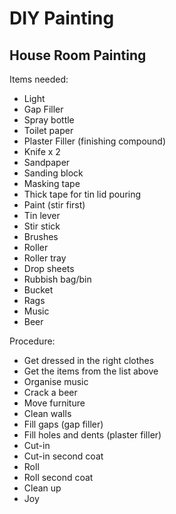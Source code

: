 # DIY Painting

## House Room Painting

Items needed:

- Light
- Gap Filler 
- Spray bottle 
- Toilet paper 
- Plaster Filler (finishing compound)
- Knife x 2
- Sandpaper
- Sanding block
- Masking tape 
- Thick tape for tin lid pouring 
- Paint (stir first)
- Tin lever
- Stir stick
- Brushes 
- Roller 
- Roller tray
- Drop sheets 
- Rubbish bag/bin
- Bucket 
- Rags
- Music
- Beer

Procedure:

- Get dressed in the right clothes 
- Get the items from the list above
- Organise music
- Crack a beer
- Move furniture 
- Clean walls
- Fill gaps (gap filler)
- Fill holes and dents (plaster filler)
- Cut-in
- Cut-in second coat 
- Roll
- Roll second coat 
- Clean up
- Joy
